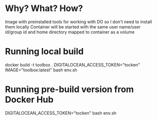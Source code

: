 # Why? What? How?
Image with preinstalled tools for working with DO so I don't need to install them locally
Container will be started with the same user name/user id/group id and home directory mapped to container as a volume

# Running local build
docker build -t toolbox .
DIGITALOCEAN_ACCESS_TOKEN="tocken" IMAGE="toolbox:latest" bash env.sh

# Running pre-build version from Docker Hub
DIGITALOCEAN_ACCESS_TOKEN="tocken" bash env.sh
